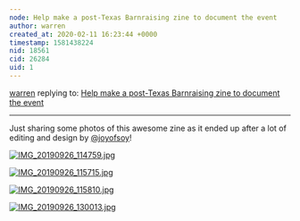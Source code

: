 ```yaml
---
node: Help make a post-Texas Barnraising zine to document the event
author: warren
created_at: 2020-02-11 16:23:44 +0000
timestamp: 1581438224
nid: 18561
cid: 26284
uid: 1
---
```




[warren](../profile/warren) replying to: [Help make a post-Texas Barnraising zine to document the event](../notes/warren/03-21-2019/help-make-a-post-texas-barnraising-zine-to-document-the-event)

----
Just sharing some photos of this awesome zine as it ended up after a lot of editing and design by [@joyofsoy](/profile/joyofsoy)!

[![IMG_20190926_114759.jpg](/i/38096)](/i/38096?s=o)


[![IMG_20190926_115715.jpg](/i/38097)](/i/38097?s=o)


[![IMG_20190926_115810.jpg](/i/38098)](/i/38098?s=o)


[![IMG_20190926_130013.jpg](/i/38099)](/i/38099?s=o)

